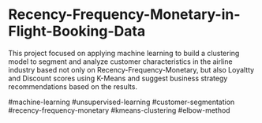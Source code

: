 # Recency-Frequency-Monetary-in-Flight-Booking-Data
This project focused on applying machine learning to build a clustering model to segment and analyze customer characteristics in the airline industry based not only on Recency-Frequency-Monetary, but also Loyaltty and Discount scores using K-Means and suggest business strategy recommendations based on the results.

#machine-learning #unsupervised-learning #customer-segmentation #recency-frequency-monetary #kmeans-clustering #elbow-method
